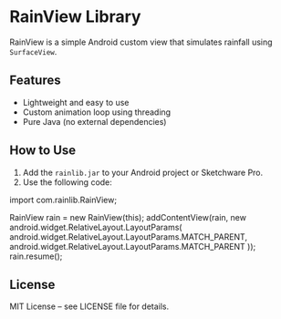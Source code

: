 # RainView Library

RainView is a simple Android custom view that simulates rainfall using `SurfaceView`.

## Features
- Lightweight and easy to use
- Custom animation loop using threading
- Pure Java (no external dependencies)

## How to Use

1. Add the `rainlib.jar` to your Android project or Sketchware Pro.
2. Use the following code:


import com.rainlib.RainView;

RainView rain = new RainView(this);
addContentView(rain, new android.widget.RelativeLayout.LayoutParams(
    android.widget.RelativeLayout.LayoutParams.MATCH_PARENT,
    android.widget.RelativeLayout.LayoutParams.MATCH_PARENT
));
rain.resume();

## License
MIT License – see LICENSE file for details.
